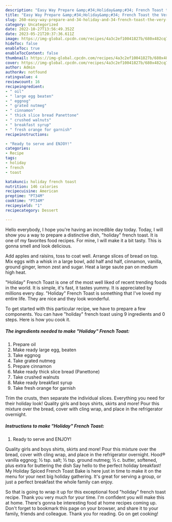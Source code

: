 ```yaml
---
description: "Easy Way Prepare &amp;#34;Holiday&amp;#34; French Toast the Very Delicious}"
title: "Easy Way Prepare &amp;#34;Holiday&amp;#34; French Toast the Very Delicious}"
slug: 260-easy-way-prepare-and-34-holiday-and-34-french-toast-the-very-delicious
category: Uncategorized
date: 2022-10-27T13:56:49.352Z
date: 2023-05-21T20:37:36.611Z
image: https://img-global.cpcdn.com/recipes/4a3c2ef10041827b/680x482cq70/holiday-french-toast-recipe-main-photo.jpg
hideToc: false
enableToc: true
enableTocContent: false
thumbnail: https://img-global.cpcdn.com/recipes/4a3c2ef10041827b/680x482cq70/holiday-french-toast-recipe-main-photo.jpg
cover: https://img-global.cpcdn.com/recipes/4a3c2ef10041827b/680x482cq70/holiday-french-toast-recipe-main-photo.jpg
author: Admin
authorAv: notfound
ratingvalue: 4
reviewcount: 16
recipeingredient:
- " oil"
- " large egg beaten"
- " eggnog"
- " grated nutmeg"
- " cinnamon"
- " thick slice bread Panettone"
- " crushed walnuts"
- " breakfast syrup"
- " fresh orange for garnish"
recipeinstructions:

- "Ready to serve and ENJOY!"
categories:
- Recipe
tags:
- holiday
- french
- toast

katakunci: holiday french toast 
nutrition: 146 calories
recipecuisine: American
preptime: "PT34M"
cooktime: "PT34M"
recipeyield: "1"
recipecategory: Dessert

---
```



Hello everybody, I hope you're having an incredible day today. Today, I will show you a way to prepare a distinctive dish, &#34;holiday&#34; french toast. It is one of my favorites food recipes. For mine, I will make it a bit tasty. This is gonna smell and look delicious.

Add apples and raisins, toss to coat well. Arrange slices of bread on top. Mix eggs with a whisk in a large bowl, add half and half, cinnamon, vanilla, ground ginger, lemon zest and sugar. Heat a large saute pan on medium high heat.

&#34;Holiday&#34; French Toast is one of the most well liked of recent trending foods in the world. It is simple, it's fast, it tastes yummy. It is appreciated by millions every day. &#34;Holiday&#34; French Toast is something that I've loved my entire life. They are nice and they look wonderful.


To get started with this particular recipe, we have to prepare a few components. You can have &#34;holiday&#34; french toast using 9 ingredients and 0 steps. Here is how you cook it.

<!--inarticleads1-->

##### The ingredients needed to make &#34;Holiday&#34; French Toast:

1. Prepare  oil
1. Make ready  large egg, beaten
1. Take  eggnog
1. Take  grated nutmeg
1. Prepare  cinnamon
1. Make ready  thick slice bread (Panettone)
1. Take  crushed walnuts
1. Make ready  breakfast syrup
1. Take  fresh orange for garnish


Trim the crusts, then separate the individual slices. Everything you need for their holiday look! Quality girls and boys shirts, skirts and more! Pour this mixture over the bread, cover with cling wrap, and place in the refrigerator overnight. 

<!--inarticleads2-->

##### Instructions to make &#34;Holiday&#34; French Toast:


1. Ready to serve and ENJOY!

Quality girls and boys shirts, skirts and more! Pour this mixture over the bread, cover with cling wrap, and place in the refrigerator overnight. Hood® vanilla eggnog; ½ tsp. salt; ½ tsp. ground nutmeg; ½ c. butter, softened, plus extra for buttering the dish Say hello to the perfect holiday breakfast! My Holiday Spiced French Toast Bake is here just in time to make it on the menu for your next big holiday gathering. It&#39;s great for serving a group, or just a perfect breakfast the whole family can enjoy. 

So that is going to wrap it up for this exceptional food &#34;holiday&#34; french toast recipe. Thank you very much for your time. I'm confident you will make this at home. There's gonna be interesting food at home recipes coming up. Don't forget to bookmark this page on your browser, and share it to your family, friends and colleague. Thank you for reading. Go on get cooking!
